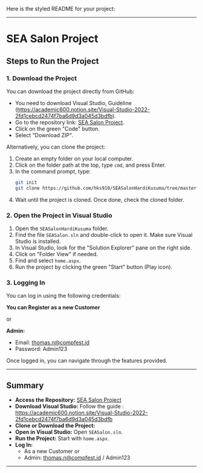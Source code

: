 Here is the styled README for your project:


---

# SEA Salon Project

## Steps to Run the Project


### 1. Download the Project
You can download the project directly from GitHub:
- You need to download Visual Studio, Guideline (https://academic600.notion.site/Visual-Studio-2022-2fd1cebcd2474f7ba6d9d3a045d3bdfb).
- Go to the repository link: [SEA Salon Project](https://github.com/hks910/SEASalonHardiKusuma/tree/master).
- Click on the green "Code" button.
- Select "Download ZIP".

Alternatively, you can clone the project:

1. Create an empty folder on your local computer.
2. Click on the folder path at the top, type `cmd`, and press Enter.
3. In the command prompt, type:
    ```bash
    git init
    git clone https://github.com/hks910/SEASalonHardiKusuma/tree/master
    ```
4. Wait until the project is cloned. Once done, check the cloned folder.

### 2. Open the Project in Visual Studio

1. Open the `SEASalonHardiKusuma` folder.
2. Find the file `SEASalon.sln` and double-click to open it. Make sure Visual Studio is installed.
3. In Visual Studio, look for the "Solution Explorer" pane on the right side.
4. Click on "Folder View" if needed.
5. Find and select `home.aspx`.
6. Run the project by clicking the green "Start" button (Play icon).



### 3. Logging In
You can log in using the following credentials:

**You can Register as a new Customer**

or

**Admin:**

- Email: thomas.n@compfest.id
- Password: Admin123




Once logged in, you can navigate through the features provided.

---

## Summary
- **Access the Repository:** [SEA Salon Project](https://github.com/hks910/SEASalonHardiKusuma/tree/master)
- **Download Visual Studio:** Follow the guide : https://academic600.notion.site/Visual-Studio-2022-2fd1cebcd2474f7ba6d9d3a045d3bdfb
- **Clone or Download the Project:**
- **Open in Visual Studio:** Open `SEASalon.sln`.
- **Run the Project:** Start with `home.aspx`.
- **Log In:**
  - As a new Customer or
  - Admin: thomas.n@compfest.id / Admin123


---
